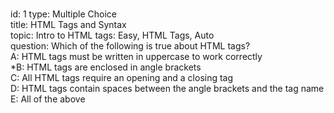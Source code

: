 ###
id: 1
type: Multiple Choice  
title: HTML Tags and Syntax  
topic: Intro to HTML 
tags: Easy, HTML Tags, Auto  
question: Which of the following is true about HTML tags?  
A: HTML tags must be written in uppercase to work correctly  
*B: HTML tags are enclosed in angle brackets  
C: All HTML tags require an opening and a closing tag  
D: HTML tags contain spaces between the angle brackets and the tag name  
E: All of the above   
###

